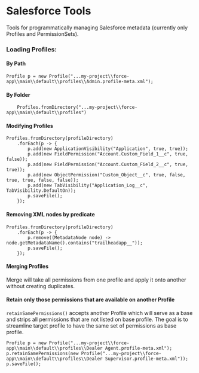# Salesforce Tools

Tools for programmatically managing Salesforce metadata (currently only Profiles and PermissionSets).

### Loading Profiles:

#### By Path

    Profile p = new Profile("...my-project\\force-app\\main\\default\\profiles\\Admin.profile-meta.xml");

#### By Folder

        Profiles.fromDirectory("...my-project\\force-app\\main\\default\\profiles")

#### Modifying Profiles
    Profiles.fromDirectory(profileDirectory)
        .forEach(p -> {
            p.add(new ApplicationVisibility("Application", true, true));
            p.add(new FieldPermission("Account.Custom_Field_1__c", true, false));
            p.add(new FieldPermission("Account.Custom_Field_2__c", true, true));
            p.add(new ObjectPermission("Custom_Object__c", true, false, true, true, false, false));
            p.add(new TabVisibility("Application_Log__c", TabVisibility.DefaultOn));
            p.saveFile();
        });

#### Removing XML nodes by predicate
    Profiles.fromDirectory(profileDirectory)
        .forEach(p -> {
            p.remove((MetadataNode node) -> node.getMetadataName().contains("trailheadapp__"));
            p.saveFile();
        });

#### Merging Profiles
Merge will take all permissions from one profile and apply it onto another without creating duplicates.





#### Retain only those permissions that are available on another Profile
`retainSamePermissions()` accepts another Profile which will serve as a base and strips all permissions that are not listed on base profile. 
The goal is to streamline target profile to have the same set of permissions as base profile.

    Profile p = new Profile("...my-project\\force-app\\main\\default\\profiles\\Dealer Agent.profile-meta.xml");
    p.retainSamePermissions(new Profile("...my-project\\force-app\\main\\default\\profiles\\Dealer Supervisor.profile-meta.xml"));
    p.saveFile();